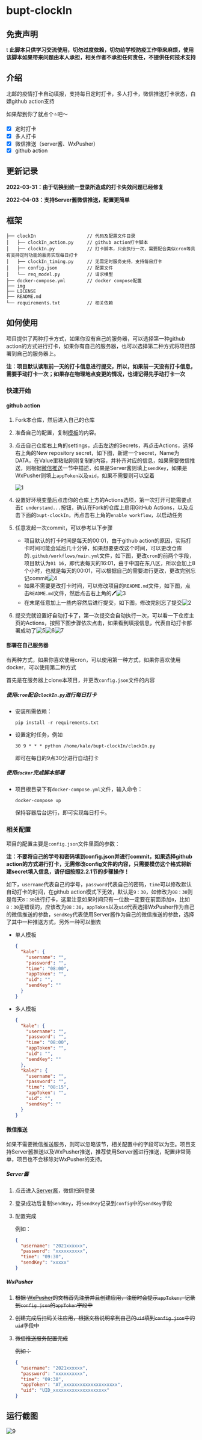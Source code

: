 # bupt-clockIn

## 免责声明
t
**此脚本只供学习交流使用，切勿过度依赖，切勿给学校防疫工作带来麻烦，使用该脚本如果带来问题由本人承担，相关作者不承担任何责任，不提供任何技术支持**

## 介绍

北邮的疫情打卡自动填报，支持每日定时打卡，多人打卡，微信推送打卡状态，白嫖github action支持

如果帮到你了就点个:star:吧～

- [x] 定时打卡
- [x] 多人打卡
- [x] 微信推送（server酱、WxPusher）
- [x] github action

## 更新记录

**2022-03-31：由于切换到统一登录所造成的打卡失效问题已经修复**

**2022-04-03：支持Server酱微信推送，配置更简单**

## 框架

```
├── clockIn                   // 代码及配置文件目录
│   ├── clockIn_action.py     // github action打卡脚本
│   ├── clockIn.py            // 打卡脚本，只会执行一次，需要配合类似cron等具有支持定时功能的服务实现每日打卡
│   ├── clockIn_timing.py     // 无需定时服务支持，支持每日打卡
│   ├── config.json           // 配置文件
│   └── req_model.py          // 请求模型
├── docker-compose.yml        // docker compose配置
├── img
├── LICENSE
├── README.md
└── requirements.txt          // 相关依赖
```

## 如何使用

项目提供了两种打卡方式，如果你没有自己的服务器，可以选择第一种github action的方式进行打卡，如果你有自己的服务器，也可以选择第二种方式将项目部署到自己的服务器上。

**注：项目默认读取前一天的打卡信息进行提交，所以，如果前一天没有打卡信息，需要手动打卡一次；如果存在物理地点变更的情况，也请记得先手动打卡一次**

### 快速开始

#### github action

1. Fork本仓库，然后进入自己的仓库

2. 准备自己的配置，复制[模板](#相关配置)的内容。

3. 点击自己仓库右上角的settings，点击左边的Secrets，再点击Actions，选择右上角的New repository secret，如下图，新建一个secret，Name为DATA，在Value里粘贴刚刚复制的内容，并补齐对应的信息，如果需要微信推送，则根据[微信推送](#微信推送)一节中描述，如果是Server酱则填上`sendKey`，如果是WxPusher则填上`appToken`以及`uid`，如果不需要则可以空着

   ![1](img/1.png)

4. 设置好环境变量后点击你的仓库上方的Actions选项，第一次打开可能需要点击`I understand...`按钮，确认在Fork的仓库上启用GitHub Actions，以及点击下面的`bupt-clockIn`，再点击右上角的`enable workflow`，以启动任务
5. 任意发起一次commit，可以参考以下步骤
   - 项目默认的打卡时间是每天的00:01，由于github action的原因，实际打卡时间可能会延后几十分钟，如果想要更改这个时间，可以更改仓库的`.github/workflows/main.yml`文件，如下图，更改`cron`的前两个字段，项目默认为`01 16`，即代表每天的16:01，由于中国在东八区，所以会加上8个小时，也就是每天的00:01，可以根据自己的需要进行更改，更改完别忘记commit![4](img/4.png)
   - 如果不需要更改打卡时间，可以修改项目的`README.md`文件，如下图，点击`README.md`文件，然后点击右上角的:pen:![3](img/3.png)
   - 在末尾任意加上一些内容然后进行提交，如下图，修改完别忘了提交![2](img/2.png)
   
6. 提交完就设置好自动打卡了，第一次提交会自动执行一次，可以看一下仓库主页的Actions，按照下图步骤依次点击，如果看到填报信息，代表自动打卡部署成功了![5](img/5.png)![6](img/6.png)![7](img/7.png)

#### 部署在自己服务器

有两种方式，如果你喜欢使用cron，可以使用第一种方式，如果你喜欢使用docker，可以使用第二种方式

首先是在服务器上clone本项目，并更改`config.json`文件的内容

##### 使用`cron`配合`clockIn.py`进行每日打卡

- 安装所需依赖：

  `pip install -r requirements.txt`

- 设置定时任务，例如

  `30 9 * * * python /home/kale/bupt-clockIn/clockIn.py`

  即可在每日的9点30分进行自动打卡

##### 使用`docker`完成脚本部署

- 项目根目录下有`docker-compose.yml`文件，输入命令：

  `docker-compose up`

  保持容器后台运行，即可实现每日打卡。

### 相关配置

项目的配置主要是`config.json`文件里面的参数：

**注：不要将自己的学号和密码填到config.json并进行commit，如果选择github action的方式进行打卡，无需修改config文件的内容，只需要模仿这个格式将新建secret填入信息，请仔细按照2.2.1节的步骤操作！**

如下，`username`代表自己的学号，`password`代表自己的密码，`time`可以修改默认自动打卡的时间，在github action模式下无效，默认是`9：30`，如修改为`08：30`则是每天`8：30`进行打卡，这里注意如果时间只有一位数一定要在前面添加`0`，比如`8：30`是错误的，应该改为`08：30`，`appToken`以及`uid`代表选择WxPusher作为自己的微信推送的参数，`sendKey`代表使用Server酱作为自己的微信推送的参数，选择了其中一种推送方式，另外一种可以删去

- 单人模板

  ```json
  {
    "kale": {
      "username": "",
      "password": "",
      "time": "08:00",
      "appToken": "",
      "uid": "",
      "sendKey": ""
    }
  }
  ```

- 多人模板

  ```json
  {
    "kale": {
      "username": "",
      "password": "",
      "time": "08:00",
      "appToken": "",
      "uid": "",
      "sendKey": ""
    },
    "kale2": {
      "username": "",
      "password": "",
      "time": "08:15",
      "appToken": "",
      "uid": "",
      "sendKey": ""
    }
  }
  ```

#### 微信推送

如果不需要微信推送服务，则可以忽略该节，相关配置中的字段可以为空。项目支持Server酱推送以及WxPusher推送，推荐使用Server酱进行推送，配置非常简单，项目也不会移除对WxPusher的支持。

##### Server酱

1. 点击进入[Server酱](https://sct.ftqq.com/)，微信扫码登录

2. 登录成功后复制`SendKey`，将`SendKey`记录到`config`中的`sendKey`字段

3. 配置完成

   例如：

   ```json
   {
     "username": "2021xxxxxx",
     "password": "xxxxxxxxxx",
     "time": "09:30",
     "sendKey": "xxxxx"
   }
   ```

##### ~~WxPusher~~

1. ~~根据 [WxPusher](https://wxpusher.zjiecode.com/docs/#/)的文档首先注册并且创建应用，注册时会提示`appToken`，记录到`config.json`的`appToken`字段中~~

2. ~~创建完成后扫码关注应用，根据文档说明拿到自己的`uid`填到`config.json`中的`uid`字段中~~

3. ~~微信推送服务配置完成~~

   ~~例如：~~

   ```json
   {
     "username": "2021xxxxxx",
     "password": "xxxxxxxxxx",
     "time": "09:30",
     "appToken": "AT_xxxxxxxxxxxxxxxxxxxx",
     "uid": "UID_xxxxxxxxxxxxxxxxxxxx"
   }
   ```

## 运行截图

![9](img/9.png)
